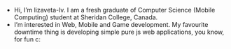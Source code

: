 -  Hi, I’m lizaveta-lv. I am a fresh graduate of Computer Science (Mobile Computing) student at Sheridan College, Canada. 
-  I’m interested in Web, Mobile and Game development. My favourite downtime thing is developing simple pure js web applications, you know, for fun c:
